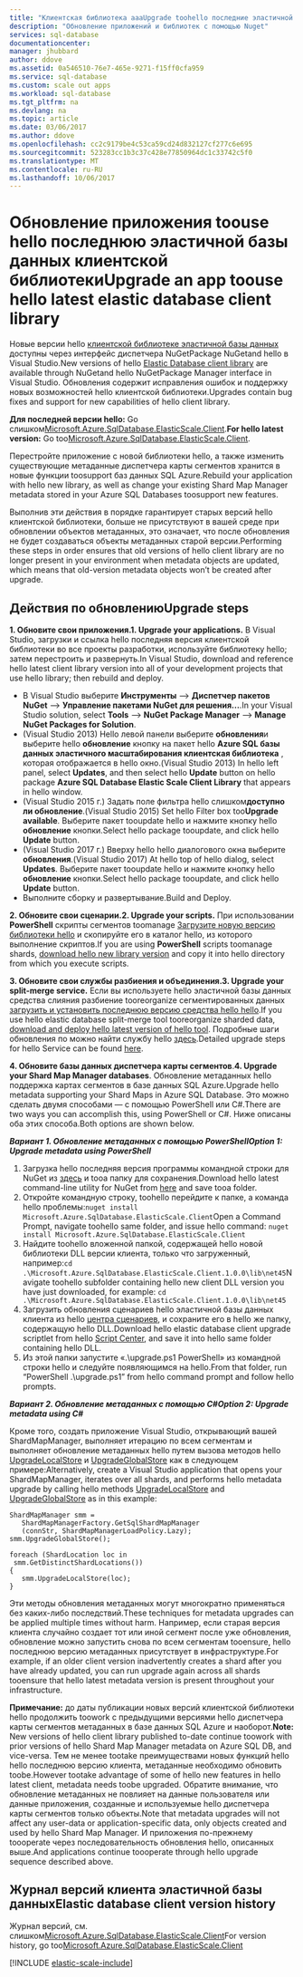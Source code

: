```yaml
---
title: "Клиентская библиотека aaaUpgrade toohello последние эластичной базы данных | Документы Microsoft"
description: "Обновление приложений и библиотек с помощью Nuget"
services: sql-database
documentationcenter: 
manager: jhubbard
author: ddove
ms.assetid: 0a546510-76e7-465e-9271-f15ff0cfa959
ms.service: sql-database
ms.custom: scale out apps
ms.workload: sql-database
ms.tgt_pltfrm: na
ms.devlang: na
ms.topic: article
ms.date: 03/06/2017
ms.author: ddove
ms.openlocfilehash: cc2c9179be4c53ca59cd24d832127cf277c6e695
ms.sourcegitcommit: 523283cc1b3c37c428e77850964dc1c33742c5f0
ms.translationtype: MT
ms.contentlocale: ru-RU
ms.lasthandoff: 10/06/2017
---
```

# <a name="upgrade-an-app-toouse-hello-latest-elastic-database-client-library"></a><span data-ttu-id="880fc-103">Обновление приложения toouse hello последнюю эластичной базы данных клиентской библиотеки</span><span class="sxs-lookup"><span data-stu-id="880fc-103">Upgrade an app toouse hello latest elastic database client library</span></span>
<span data-ttu-id="880fc-104">Новые версии hello [клиентской библиотеке эластичной базы данных](sql-database-elastic-database-client-library.md) доступны через интерфейс диспетчера NuGetPackage NuGetand hello в Visual Studio.</span><span class="sxs-lookup"><span data-stu-id="880fc-104">New versions of hello [Elastic Database client library](sql-database-elastic-database-client-library.md) are  available through NuGetand hello NuGetPackage Manager interface in Visual Studio.</span></span> <span data-ttu-id="880fc-105">Обновления содержит исправления ошибок и поддержку новых возможностей hello клиентской библиотеки.</span><span class="sxs-lookup"><span data-stu-id="880fc-105">Upgrades contain bug fixes and support for new capabilities of hello client library.</span></span>

<span data-ttu-id="880fc-106">**Для последней версии hello:** Go слишком[Microsoft.Azure.SqlDatabase.ElasticScale.Client](https://www.nuget.org/packages/Microsoft.Azure.SqlDatabase.ElasticScale.Client/).</span><span class="sxs-lookup"><span data-stu-id="880fc-106">**For hello latest version:** Go too[Microsoft.Azure.SqlDatabase.ElasticScale.Client](https://www.nuget.org/packages/Microsoft.Azure.SqlDatabase.ElasticScale.Client/).</span></span>

<span data-ttu-id="880fc-107">Перестройте приложение с новой библиотеки hello, а также изменить существующие метаданные диспетчера карты сегментов хранится в новые функции toosupport баз данных SQL Azure.</span><span class="sxs-lookup"><span data-stu-id="880fc-107">Rebuild your application with hello new library, as well as change your existing Shard Map Manager metadata stored in your Azure SQL Databases toosupport new features.</span></span>

<span data-ttu-id="880fc-108">Выполнив эти действия в порядке гарантирует старых версий hello клиентской библиотеки, больше не присутствуют в вашей среде при обновлении объектов метаданных, это означает, что после обновления не будет создаваться объекты метаданных старой версии.</span><span class="sxs-lookup"><span data-stu-id="880fc-108">Performing these steps in order ensures that old versions of hello client library are no longer present in your environment when metadata objects are updated, which means that old-version metadata objects won’t be created after upgrade.</span></span>   

## <a name="upgrade-steps"></a><span data-ttu-id="880fc-109">Действия по обновлению</span><span class="sxs-lookup"><span data-stu-id="880fc-109">Upgrade steps</span></span>
<span data-ttu-id="880fc-110">**1. Обновите свои приложения.**</span><span class="sxs-lookup"><span data-stu-id="880fc-110">**1. Upgrade your applications.**</span></span> <span data-ttu-id="880fc-111">В Visual Studio, загрузки и ссылка hello последняя версия клиентской библиотеки во все проекты разработки, используйте библиотеку hello; затем перестроить и развернуть.</span><span class="sxs-lookup"><span data-stu-id="880fc-111">In Visual Studio, download and reference hello latest client library version into all of your development projects that use hello library; then rebuild and deploy.</span></span> 

* <span data-ttu-id="880fc-112">В Visual Studio выберите **Инструменты** --> **Диспетчер пакетов NuGet** -->  **Управление пакетами NuGet для решения...**.</span><span class="sxs-lookup"><span data-stu-id="880fc-112">In your Visual Studio solution, select **Tools** --> **NuGet Package Manager** -->  **Manage NuGet Packages for Solution**.</span></span> 
* <span data-ttu-id="880fc-113">(Visual Studio 2013) Hello левой панели выберите **обновления**и выберите hello **обновление** кнопку на пакет hello **Azure SQL базы данных эластичного масштабирования клиентская библиотека** , которая отображается в hello окно.</span><span class="sxs-lookup"><span data-stu-id="880fc-113">(Visual Studio 2013) In hello left panel, select **Updates**, and then select hello **Update** button on hello package **Azure SQL Database Elastic Scale Client Library** that appears in hello window.</span></span>
* <span data-ttu-id="880fc-114">(Visual Studio 2015 г.) Задать поле фильтра hello слишком**доступно ли обновление**.</span><span class="sxs-lookup"><span data-stu-id="880fc-114">(Visual Studio 2015) Set hello Filter box too**Upgrade available**.</span></span> <span data-ttu-id="880fc-115">Выберите пакет tooupdate hello и нажмите кнопку hello **обновление** кнопки.</span><span class="sxs-lookup"><span data-stu-id="880fc-115">Select hello package tooupdate, and click hello **Update** button.</span></span>
* <span data-ttu-id="880fc-116">(Visual Studio 2017 г.) Вверху hello hello диалогового окна выберите **обновления**.</span><span class="sxs-lookup"><span data-stu-id="880fc-116">(Visual Studio 2017) At hello top of hello dialog, select **Updates**.</span></span> <span data-ttu-id="880fc-117">Выберите пакет tooupdate hello и нажмите кнопку hello **обновление** кнопки.</span><span class="sxs-lookup"><span data-stu-id="880fc-117">Select hello package tooupdate, and click hello **Update** button.</span></span>
* <span data-ttu-id="880fc-118">Выполните сборку и развертывание.</span><span class="sxs-lookup"><span data-stu-id="880fc-118">Build and Deploy.</span></span> 

<span data-ttu-id="880fc-119">**2. Обновите свои сценарии.**</span><span class="sxs-lookup"><span data-stu-id="880fc-119">**2. Upgrade your scripts.**</span></span> <span data-ttu-id="880fc-120">При использовании **PowerShell** скрипты сегментов toomanage [Загрузите новую версию библиотеки hello](https://www.nuget.org/packages/Microsoft.Azure.SqlDatabase.ElasticScale.Client/) и скопируйте его в каталог hello, из которого выполнение скриптов.</span><span class="sxs-lookup"><span data-stu-id="880fc-120">If you are using **PowerShell** scripts toomanage shards, [download hello new library version](https://www.nuget.org/packages/Microsoft.Azure.SqlDatabase.ElasticScale.Client/) and copy it into hello directory from which you execute scripts.</span></span> 

<span data-ttu-id="880fc-121">**3. Обновите свои службы разбиения и объединения.**</span><span class="sxs-lookup"><span data-stu-id="880fc-121">**3. Upgrade your split-merge service.**</span></span> <span data-ttu-id="880fc-122">Если вы используете hello эластичной базы данных средства слияния разбиение tooreorganize сегментированных данных [загрузить и установить последнюю версию средства hello hello](https://www.nuget.org/packages/Microsoft.Azure.SqlDatabase.ElasticScale.Service.SplitMerge/).</span><span class="sxs-lookup"><span data-stu-id="880fc-122">If you use hello elastic database split-merge tool tooreorganize sharded data, [download and deploy hello latest version of hello tool](https://www.nuget.org/packages/Microsoft.Azure.SqlDatabase.ElasticScale.Service.SplitMerge/).</span></span> <span data-ttu-id="880fc-123">Подробные шаги обновления по можно найти службу hello [здесь](sql-database-elastic-scale-overview-split-and-merge.md).</span><span class="sxs-lookup"><span data-stu-id="880fc-123">Detailed upgrade steps for hello Service can be found [here](sql-database-elastic-scale-overview-split-and-merge.md).</span></span> 

<span data-ttu-id="880fc-124">**4. Обновите базы данных диспетчера карты сегментов**.</span><span class="sxs-lookup"><span data-stu-id="880fc-124">**4. Upgrade your Shard Map Manager databases**.</span></span> <span data-ttu-id="880fc-125">Обновление метаданных hello поддержка картах сегментов в базе данных SQL Azure.</span><span class="sxs-lookup"><span data-stu-id="880fc-125">Upgrade hello metadata supporting your Shard Maps in Azure SQL Database.</span></span>  <span data-ttu-id="880fc-126">Это можно сделать двумя способами — с помощью PowerShell или C#.</span><span class="sxs-lookup"><span data-stu-id="880fc-126">There are two ways you can accomplish this, using PowerShell or C#.</span></span> <span data-ttu-id="880fc-127">Ниже описаны оба этих способа.</span><span class="sxs-lookup"><span data-stu-id="880fc-127">Both options are shown below.</span></span>

<span data-ttu-id="880fc-128">***Вариант 1. Обновление метаданных с помощью PowerShell***</span><span class="sxs-lookup"><span data-stu-id="880fc-128">***Option 1: Upgrade metadata using PowerShell***</span></span>

1. <span data-ttu-id="880fc-129">Загрузка hello последняя версия программы командной строки для NuGet из [здесь](http://nuget.org/nuget.exe) и tooa папку для сохранения.</span><span class="sxs-lookup"><span data-stu-id="880fc-129">Download hello latest command-line utility for NuGet from [here](http://nuget.org/nuget.exe) and save tooa folder.</span></span> 
2. <span data-ttu-id="880fc-130">Откройте командную строку, toohello перейдите к папке, а команда hello проблемы:`nuget install Microsoft.Azure.SqlDatabase.ElasticScale.Client`</span><span class="sxs-lookup"><span data-stu-id="880fc-130">Open a Command Prompt, navigate toohello same folder, and issue hello command: `nuget install Microsoft.Azure.SqlDatabase.ElasticScale.Client`</span></span>
3. <span data-ttu-id="880fc-131">Найдите toohello вложенной папкой, содержащей hello новой библиотеки DLL версии клиента, только что загруженный, например:`cd .\Microsoft.Azure.SqlDatabase.ElasticScale.Client.1.0.0\lib\net45`</span><span class="sxs-lookup"><span data-stu-id="880fc-131">Navigate toohello subfolder containing hello new client DLL version you have just downloaded, for example: `cd .\Microsoft.Azure.SqlDatabase.ElasticScale.Client.1.0.0\lib\net45`</span></span>
4. <span data-ttu-id="880fc-132">Загрузить обновления сценариев hello эластичной базы данных клиента из hello [центра сценариев](https://gallery.technet.microsoft.com/scriptcenter/Azure-SQL-Database-Elastic-6442e6a9), и сохраните его в hello же папку, содержащую hello DLL.</span><span class="sxs-lookup"><span data-stu-id="880fc-132">Download hello elastic database client upgrade scriptlet from hello [Script Center](https://gallery.technet.microsoft.com/scriptcenter/Azure-SQL-Database-Elastic-6442e6a9), and save it into hello same folder containing hello DLL.</span></span>
5. <span data-ttu-id="880fc-133">Из этой папки запустите «.\upgrade.ps1 PowerShell» из командной строки hello и следуйте появляющимся на hello.</span><span class="sxs-lookup"><span data-stu-id="880fc-133">From that folder, run “PowerShell .\upgrade.ps1” from hello command prompt and follow hello prompts.</span></span>

<span data-ttu-id="880fc-134">***Вариант 2. Обновление метаданных с помощью C#***</span><span class="sxs-lookup"><span data-stu-id="880fc-134">***Option 2: Upgrade metadata using C#***</span></span>

<span data-ttu-id="880fc-135">Кроме того, создать приложение Visual Studio, открывающий вашей ShardMapManager, выполняет итерацию по всем сегментам и выполняет обновление метаданных hello путем вызова методов hello [UpgradeLocalStore](https://msdn.microsoft.com/library/azure/microsoft.azure.sqldatabase.elasticscale.shardmanagement.shardmapmanager.upgradelocalstore.aspx) и [ UpgradeGlobalStore](https://msdn.microsoft.com/library/azure/microsoft.azure.sqldatabase.elasticscale.shardmanagement.shardmapmanager.upgradeglobalstore.aspx) как в следующем примере:</span><span class="sxs-lookup"><span data-stu-id="880fc-135">Alternatively, create a Visual Studio application that opens your ShardMapManager, iterates over all shards, and performs hello metadata upgrade by calling hello methods [UpgradeLocalStore](https://msdn.microsoft.com/library/azure/microsoft.azure.sqldatabase.elasticscale.shardmanagement.shardmapmanager.upgradelocalstore.aspx) and [UpgradeGlobalStore](https://msdn.microsoft.com/library/azure/microsoft.azure.sqldatabase.elasticscale.shardmanagement.shardmapmanager.upgradeglobalstore.aspx) as in this example:</span></span> 

    ShardMapManager smm =
       ShardMapManagerFactory.GetSqlShardMapManager
       (connStr, ShardMapManagerLoadPolicy.Lazy); 
    smm.UpgradeGlobalStore(); 

    foreach (ShardLocation loc in
     smm.GetDistinctShardLocations()) 
    {   
       smm.UpgradeLocalStore(loc); 
    } 

<span data-ttu-id="880fc-136">Эти методы обновления метаданных могут многократно применяться без каких-либо последствий.</span><span class="sxs-lookup"><span data-stu-id="880fc-136">These techniques for metadata upgrades can be applied multiple times without harm.</span></span> <span data-ttu-id="880fc-137">Например, если старая версия клиента случайно создает тот или иной сегмент после уже обновления, обновление можно запустить снова по всем сегментам tooensure, hello последнюю версию метаданных присутствует в инфраструктуре.</span><span class="sxs-lookup"><span data-stu-id="880fc-137">For example, if an older client version inadvertently creates a shard after you have already updated, you can run upgrade again across all shards tooensure that hello latest metadata version is present throughout your infrastructure.</span></span> 

<span data-ttu-id="880fc-138">**Примечание:** до даты публикации новых версий клиентской библиотеки hello продолжить toowork с предыдущими версиями hello диспетчера карты сегментов метаданных в базе данных SQL Azure и наоборот.</span><span class="sxs-lookup"><span data-stu-id="880fc-138">**Note:**  New versions of hello client library published to-date continue toowork with prior versions of hello Shard Map Manager metadata on Azure SQL DB, and vice-versa.</span></span>   <span data-ttu-id="880fc-139">Тем не менее tootake преимуществами новых функций hello hello последнюю версию клиента, метаданные необходимо обновить toobe.</span><span class="sxs-lookup"><span data-stu-id="880fc-139">However tootake advantage of some of hello new features in hello latest client, metadata needs toobe upgraded.</span></span>   <span data-ttu-id="880fc-140">Обратите внимание, что обновление метаданных не повлияет на данные пользователя или данные приложения, созданные и используемые hello диспетчера карты сегментов только объекты.</span><span class="sxs-lookup"><span data-stu-id="880fc-140">Note that metadata upgrades will not affect any user-data or application-specific data, only objects created and used by hello Shard Map Manager.</span></span>  <span data-ttu-id="880fc-141">И приложения по-прежнему toooperate через последовательность обновления hello, описанных выше.</span><span class="sxs-lookup"><span data-stu-id="880fc-141">And applications continue toooperate through hello upgrade sequence described above.</span></span> 

## <a name="elastic-database-client-version-history"></a><span data-ttu-id="880fc-142">Журнал версий клиента эластичной базы данных</span><span class="sxs-lookup"><span data-stu-id="880fc-142">Elastic database client version history</span></span>
<span data-ttu-id="880fc-143">Журнал версий, см. слишком[Microsoft.Azure.SqlDatabase.ElasticScale.Client](https://www.nuget.org/packages/Microsoft.Azure.SqlDatabase.ElasticScale.Client/)</span><span class="sxs-lookup"><span data-stu-id="880fc-143">For version history, go too[Microsoft.Azure.SqlDatabase.ElasticScale.Client](https://www.nuget.org/packages/Microsoft.Azure.SqlDatabase.ElasticScale.Client/)</span></span>

[!INCLUDE [elastic-scale-include](../../includes/elastic-scale-include.md)]

<!--Image references-->
[1]:./media/sql-database-elastic-scale-upgrade-client-library/nuget-upgrade.png

